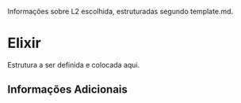 Informações sobre L2 escolhida, estruturadas segundo template.md.

# Elixir

Estrutura a ser definida e colocada aqui.

## Informações Adicionais